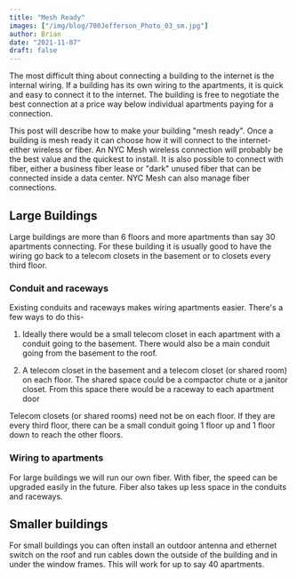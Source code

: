 ```yaml
---
title: "Mesh Ready"
images: ["/img/blog/700Jefferson_Photo_03_sm.jpg"]
author: Brian
date: "2021-11-07"
draft: false
---
```


The most difficult thing about connecting a building to the internet is the internal wiring. If a building has its own wiring to the apartments, it is quick and easy to connect it to the internet. The building is free to negotiate the best connection at a price way below individual apartments paying for a connection.

This post will describe how to make your building "mesh ready". Once a building is mesh ready it can choose how it will connect to the internet- either wireless or fiber. An NYC Mesh wireless connection will probably be the best value and the quickest to install. It is also possible to connect with fiber, either a business fiber lease or "dark" unused fiber that can be connected inside a data center. NYC Mesh can also manage fiber connections.


## Large Buildings

Large buildings are more than 6 floors and more apartments than say 30 apartments connecting. For these building it is usually good to have the wiring go back to a telecom closets in the basement or to closets every third floor. 


### Conduit and raceways

Existing conduits and raceways makes wiring apartments easier. There's a few ways to do this-

1. Ideally there would be a small telecom closet in each apartment with a conduit going to the basement. There would also be a main conduit going from the basement to the roof.

2. A telecom closet in the basement and a telecom closet (or shared room) on each floor. The shared space could be a compactor chute  or a janitor closet. From this space there would be a raceway to each apartment door

Telecom closets (or shared rooms) need not be on each floor. If they are every third floor, there can be a small conduit going 1 floor up and 1 floor down to reach the other floors.


### Wiring to apartments

For large buildings we will run our own fiber. With fiber, the speed can be upgraded easily in the future. Fiber also takes up less space in the conduits and raceways.


## Smaller buildings

For small buildings you can often install an outdoor antenna and ethernet switch on the roof and run cables down the outside of the building and in under the window frames. This will work for up to say 40 apartments.



